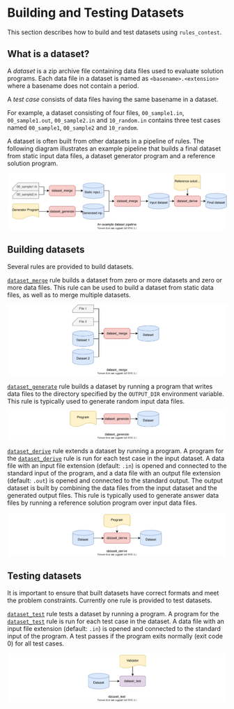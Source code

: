# Building and Testing Datasets

This section describes how to build and test datasets using `rules_contest`.

## What is a dataset?

A *dataset* is a zip archive file containing data files used to evaluate
solution programs. Each data file in a dataset is named as
`<basename>.<extension>` where a basename does not contain a period.

A *test case* consists of data files having the same basename in a dataset.

For example, a dataset consisting of four files, `00_sample1.in`,
`00_sample1.out`, `00_sample2.in` and `10_random.in` contains three test cases
named `00_sample1`, `00_sample2` and `10_random`.

A dataset is often built from other datasets in a pipeline of rules. The
following diagram illustrates an example pipeline that builds a final dataset
from static input data files, a dataset generator program and a reference
solution program.

![Dataset Pipeline](../images/dataset_pipeline.svg)

## Building datasets

Several rules are provided to build datasets.

[`dataset_merge`] rule builds a dataset from zero or more datasets and zero or
more data files. This rule can be used to build a dataset from static data
files, as well as to merge multiple datasets.

![dataset_merge](../images/dataset_merge.svg)

[`dataset_generate`] rule builds a dataset by running a program that writes data
files to the directory specified by the `OUTPUT_DIR` environment variable.
This rule is typically used to generate random input data files.

![dataset_generate](../images/dataset_generate.svg)

[`dataset_derive`] rule extends a dataset by running a program. A program for
the [`dataset_derive`] rule is run for each test case in the input dataset.
A data file with an input file extension (default: `.in`) is opened and
connected to the standard input of the program, and a data file with an output
file extension (default: `.out`) is opened and connected to the standard output.
The output dataset is built by combining the data files from the input dataset
and the generated output files. This rule is typically used to generate answer
data files by running a reference solution program over input data files.

![dataset_derive](../images/dataset_derive.svg)

[`dataset_merge`]: ../reference/rules.html#dataset-merge
[`dataset_generate`]: ../reference/rules.html#dataset-generate
[`dataset_derive`]: ../reference/rules.html#dataset-derive

## Testing datasets

It is important to ensure that built datasets have correct formats and meet
the problem constraints. Currently one rule is provided to test datasets.

[`dataset_test`] rule tests a dataset by running a program. A program for
the [`dataset_test`] rule is run for each test case in the dataset. A data file
with an input file extension (default: `.in`) is opened and connected to the
standard input of the program. A test passes if the program exits normally
(exit code 0) for all test cases.

![dataset_test](../images/dataset_test.svg)

[`dataset_test`]: ../reference/rules.html#dataset-test
